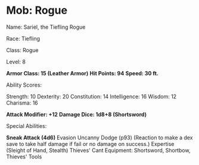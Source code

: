 # Mob: Rogue

Name: Sariel, the Tiefling Rogue

Race: Tiefling

Class: Rogue

Level: 8

**Armor Class: 15 (Leather Armor)**
**Hit Points: 94**
**Speed: 30 ft.**

Ability Scores:

Strength: 10
Dexterity: 20
Constitution: 14
Intelligence: 16
Wisdom: 12
Charisma: 16

**Attack Modifier: +12**
**Damage Dice: 1d8+8 (Shortsword)**

Special Abilities:

**Sneak Attack (4d6)**
Evasion
Uncanny Dodge (p93) (Reaction to make a dex save to take half damage if fail or no damage on success.)
Expertise (Sleight of Hand, Stealth)
Thieves' Cant
Equipment: Shortsword, Shortbow, Thieves' Tools